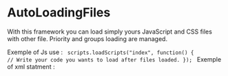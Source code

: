 # AutoLoadingFiles
With this framework you can load simply yours JavaScript and CSS files with other file.
Priority and groups loading are managed.

Exemple of Js use :
<code>
scripts.loadScripts("index", function() {
  // Write your code you wants to load after files loaded.
});
</code>
Exemple of xml statment :
<code>
  <script for="index" priority="1">./js_for_pages/index.js</script>
  <style for="index" priority="2">./css_for_pages/index.css</style>
</code>
